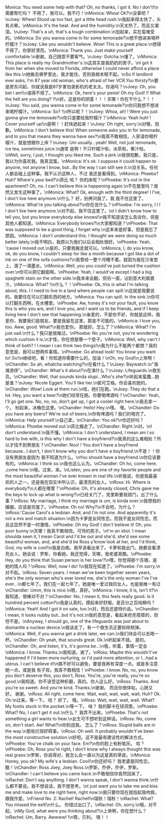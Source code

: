 Monica: You need some help with that? Oh, no thanks, I got it. No I don't!\n需要帮忙吗？ 不用了，我可以。我不行！\nMonica: Whoa! Ok?\n没事吧？\nJoey: Whew! Stood up too fast, got a little head rush.\n我起来得太快了，头有点晕。\nMonica: It's the heat. And and the humidity.\n天太热了。而且又潮湿。\nJoey: That's a uh, that's a tough combination.\n加起来，实在蛮难受的。\nMonica: Do you wanna come in for some lemonade?\n想不想进来喝杯柠檬汁？\nJoey: Like you wouldn't believe. Wow! This is a great place.\n想得不得了。你家好漂亮。\nMonica: Thank you. Just make yourself comfortable.\n谢谢。自己随意不要客气。\nJoey: Gotcha.\n懂了。\nMonica: This place is really my Grandmother's.\n这其实是我奶奶的房子。\nI got it from her when she moved to Florida, otherwise I could never afford a place like this.\n她搬去佛罗里达，我才能住，否则我根本租不起。\nSo if landlord ever asks, I'm 87 year old woman, who's afraid of her VCR.You thirsty?\n要是房东问起，你就说我是87岁害怕录影机的老太太。你渴吗？\nJoey: Oh, you bet I am!\n渴得不得了。\nMonica: Ok, here's your penis! Oh my God! !! What the hell are you doing? !!\n好。这是你的阴茎！！！天哪！你在干什么？！！\nJoey: You said, you wanna come in for some lemonade?\n你问我想不想进来喝柠檬汁。\nMonica: So? !\n所以呢？！\nJoey: Whoa, ah! ! Were you just gonna give me lemonade?\n你只是要给我柠檬汁？\nMonica: Yeah huh! ! Cover yourself up!\n是啊！！赶快遮起来！\nJoey: Oh right, sorry.\n对喔，抱歉。\nMonica: I don't believe this! When someone asks you in for lemonade, and to you that means they wanna have sex?\n我真不敢相信。人家请你喝柠檬汁，就是想跟你上床？\nJoey: Um usually...yeah! Well, not just lemonade, ice tea, sometimes juice.\n通常 是啊！不只柠檬汁啦，冰茶啦，果汁啦。\nWell, sorry, I just, I thought you liked me. Such a jerk.\n我很抱歉，我只是，我以为你喜欢我。我真混蛋。\nMonica: It's ok. I suppose it could happen to anyone, not anyone I know, but...By the way I can still see it.\n没关系。任何人都会碰上这种事。我不认识这种人，不过 我还是看得到。\nMonica: Pheebs? Huh? Where's your bed?\n菲比 哈？ 你的床呢？\nPhoebe: It's not in the apartment? Oh, no. I can't believe this is happening again.\n不在屋里吗？居然又发生这种事了。\nMonica: What? Ok, enough with the third degree! I I've, I don't live here anymore.\n什么？ 好，别拷问我了。我 我不住这里了。\nMonica: What're you talking about?\n你在说什么？\nPhoebe: I'm sorry, I I I I don't live here anymore.\n对不起，我不住这里了。\nI I didn't know how to tell you, but you know everybody else knows!\n我不知道该怎么告诉你，但是其他人都知道。\nMonica: Everybody knows?\n大家都知道？\nPhoebe: That was supposed to be a good thing, I forget why.\n这本来是好事，但是我忘了原因。\nMonica: I don't understand this. I thought we were doing so much better lately.\n我不明白，我原以为我们以后会相处很好。\nPhoebe: Yeah, 'cause I moved out.\n是的，只要我搬走就可以。\nMonica, I, do you know, ok, do you know, I couldn't sleep for like a month because I got like a dot of ink on one of the sofa cushions?\n我曾经一整个月睡不着。就因为我在沙发垫上，滴了一滴墨水。\nMonica: Well, you you could've just turned the cushion over.\n你可以把它翻面啊。\nPhoebe: Yeah, I would've except I had a big spaghetti stain on the other side.\n我本来会翻，但另一面，沾到意大利面酱汁。\nMonica: What? !\n什么？！\nPhoebe: Ok, this is what I'm talking about, this. I I need to live in a land where people can spill.\n这就是我要说的。我要住在可以打翻东西的地方。\nMonica: You can spill. In the sink.\n你可以打翻东西啊，在水槽里。\nPhoebe: Aw, honey it's not your fault, you know this is who you are, and I love you, and I want us to be friends, and if I keep living here I don't see that happening.\n亲爱的，不是你不好，你就是这样。我爱你，我要我们是朋友。要是我留在这里，那是不可能的。\nMonica: I love you, too. Aww, good. What?\n我也爱你。 那就好。怎么了？\nMonica: What? I'm just sad.\n什么？我只是很难过。\nPhoebe: No you're not, you're wondering which cushion it is.\n才怪，你在想是哪一个垫子。\nMonica: Well, why can't I think of both? ! I mean I can think two things!\n我为什么不能两个都想？我的意思是，我可以想两件事情。\nPhoebe: Go ahead look! You know you want to! Go!\n继续吧，看！你知道你需要什么的，加油！\nOh, my God!\n上帝啊！\nChandler: So ah, whatcha watching?\n在看什么？\nJoey: Baywatch.\n"海滩游侠"。\nChandler: What's it about?\n在演什么？\nJoey: Lifeguards.\n救生员。\nChandler: Well, that sounds kinda stupi...Who's she?\n听起来蛮蠢…她是谁？\nJoey: Nicole Eggert. You'll like her.\n妮可艾格。你会喜欢她的。\nChandler: Wow! Look at them run.\n哇，她们在跑。\nJoey: They do that a lot. Hey, you want a beer?\n她们经常在跑。你要喝啤酒吗？\nChandler: Yeah, I'll go get one. No, no, no, don't get up, I got a cooler right here.\n我去拿一个。 别起来，冰桶在这里。\nChandler: Hello! Hey.\n嘿。 嘿。\nChandler: Do you have any beers? We're out of beers.\n你有啤酒吗？我们的喝完了。\nMonica: Help yourself.\n自己拿。\nChandler: You ok?\n你还好吗？\nMonica: Phoebe moved out.\n菲比搬走了。\nChandler: Right.\n对。\nI don't understand.\n我不懂。\nMonica: I don't understand, I mean am I so hard to live with, is this why I don't have a boyfriend?\n我真的这么难相处？所以才找不到男朋友？\nChandler: Noo! ! You don't have a boyfriend because...I don't, I don't know why you don't have a boyfriend.\n不是！！你没有男朋友是因为 我不知道为什么。\nYou should have a boyfriend.\n你应该要有的。\nMonica: I think so.\n我也这么认为。\nChandler: Oh ho, come here. ,come here.\n哦，过来，来。\nListen, you are one of my favorite people and the most beautiful woman I've ever known in real life.\n听我说，你是我最喜欢的人之一。还是我在现实中所认识，最漂亮的女人。\nRoss: Hi. Where is everybody?\n人都在哪里？\nPhoebe: Oh, it's already closed, Chris gave me the keys to lock up what is wrong?\n已经关门了，克里斯要我锁门，出了什么事？\nRoss: My marriage, I think my marriage is um, is kinda over.\n我想我的婚姻，应该是完蛋了。\nPhoebe: Oh no! Why?\n不会吧，为什么？\nRoss:'Cause Carol's a lesbian. And, and I'm not one. And apparently it's not a mix and match situation.\n因为卡萝是女同性恋。而我不是女同性恋。而且这显然不是一时激情。\nPhoebe: Oh my God! I don't believe it! Oh, you poor bunny.\n天哪！我真不敢相信。可怜的孩子。\nI'm an idiot. I mean shoulda seen it, I mean Carol and I'd be out and she'd, she'd see some beautiful woman, and, and she'd be Ross y'know look at her, and I'd think, God, my wife is cool!\n我是白痴。我早该看出来了。卡萝和我出门，她都会看漂亮女人。她会说：罗斯，你看她。我还觉得，天哪，我老婆真酷。\nPhoebe: Hey, do you think that Susan person is her lover?\n嘿，你觉得那个苏珊，是她的情人吗？\nRoss: Well, now I do! !\n我现在知道了。\nPhoebe: I'm sorry.\n对不起。\nRoss: Seven years. I mean we've been together seven years, she's the only woman who's ever loved me, she's the only woman I've I've ever...\n都七年了。我们在一起七年了。她是唯一爱过我的女人。也是我唯一有过\nChandler: Umm, this is nice.\n嗯，真好。\nMonica: I know, it is, isn't it?\n我知道，很棒对不对？\nChandler: No, I mean it, this feels really good. Is it hundred percent cotton?\n我是认真的，摸起来好舒服。是百分之百纯棉吗？\nMonica: Yeah! And I got it on sale, too.\n对，而且还是特价品。\nChandler: I mean, it looks nubby but...but it's not.\n我的意思是，看起来疙疙瘩瘩的，但 但不是。\nAnyway, I should go, one of the lifeguards was just about to dismantle a nuclear device.\n我该走了。有一个救生员正要拆除核弹。\nMonica: Well, if you wanna get a drink later, we can.\n我们待会可以去喝一杯。\nChandler: Oh yeah, that sounds great. Ok.\n听起来不错。 是的。\nChandler: Oh, and listen, it's, it's gonna be...\n哦，听着，事情一定会\nMonica: I know. Thanks.\n我知道。谢了。\nRoss: Maybe this wouldn't've happened if I'd been more nurturing, or I'd paid more attention, or I...had a uterus. I can't believe it!\n搞不好可以避免，要是我再有深度一点。或是多注意她一点。或是我 有子宫。我真不敢相信！\nPhoebe: I know. No, no, you know you don't deserve this, you don't, Ross. You're, you're really, you're so good.\n我知道。你不该受这种折磨，真的。你人这么好。\nRoss: Thanks. And you're so sweet. And you're kind. Thanks.\n谢谢。 而且你很体帖，心肠又好。 谢谢。\nRoss: All right, come here. Wait, wait, wait, wait, wait. Huh? Ok. Oh.\n过来。等一下。 哈？ 好了。 哦。\nRoss: Wait, wait, wait, wait. What? My footis stuck in the pocket.\n等一下。 啥？ 我的脚卡在球洞里。\nPhoebe: What? No, I can't get it out.\n什么？ 我弄不出来。\nPhoebe: That's not something a girl wants to hear.\n女生可不想听到这种话。\nRoss: No, come on, don't start. Aw! What?\n你别逗我。 怎么了？\nRoss: Stupid balls are in the way.\n那些烂球好碍事。\nRoss: Oh well. It probably wouldn't've been the most constructive solution.\n好吧。这不是最有建设性的解决方式。\nPhoebe: You've chalk on your face. Em?\n你的脸上有粉笔灰。 哈？\nPhoebe: Oh, Ross you're right, I don't know why I always thought this was real grass.\n罗斯，你说得对，我怎么会一直以为这是真的草皮。\nMonica: Honey, you ok? My wife's a lesbian. Cool!\n你还好吗？ 我老婆是同性恋。 酷！\nChandler: Ross Joey, Joey Ross.\n罗斯，乔伊，乔伊，罗斯。\nChandler: I can't believe you came back.\n不敢相信你竟然回来了。\nRachel: Don't say anything. I don't wanna speak, I don't wanna think.\n什么都不要说。我不想说话，我不想思考。\nI just want you to take me and kiss me and make love to me right here, right now.\n我只要你现在就抱起我吻我，跟我作爱。\nFriend No. 2: Rachel! Rachel!\n瑞秋！瑞秋！\nRachel: What? You missed the exit!\n什么。 你错过出口了。\nRachel: Oh, sorry.\n哦，对不起。\nMy God, what were you thinking about?\n上帝啊，你在想什么？\nRachel: Um, Barry. Awwww! !\n嗯，贝利。 哦！！
        